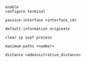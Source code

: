 ```Cisco IOS
enable
configure terminal
```

```Cisco IOS
passive-interface <interface_id>
```

```Cisco IOS
default-information originate
```

```Cisco IOS
clear ip ospf process
```

```Cisco IOS
maximum-paths <number>
```

```Cisco IOS
distance <administrative_distance>
```
